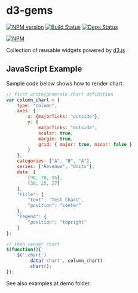 # d3-gems

[![NPM version](https://badge.fury.io/js/d3-gems.png)](http://badge.fury.io/js/d3-gems)
[![Build Status](https://drone.io/github.com/sergeyt/d3-gems/status.png)](https://drone.io/github.com/sergeyt/d3-gems/latest)
[![Deps Status](https://david-dm.org/sergeyt/d3-gems.png)](https://david-dm.org/sergeyt/d3-gems)

[![NPM](https://nodei.co/npm/d3-gems.png?downloads=true&stars=true)](https://nodei.co/npm/d3-gems/)

Collection of reusable widgets powered by [d3.js](http://d3js.org/)

## JavaScript Example

Sample code below shows how to render chart.

```javascript
// first write/generate chart definition
var column_chart = {
	type: "column",
	axes: {
		x: {majorTicks: "outside"},
		y: {
			majorTicks: "outside",
			scalar: true,
			margin: true,
			grid: { major: true, minor: false }
		}
	},
	categories: ["A", "B", "A"],
	series: ["Revenue", "Units"],
	data: [
		[90, 70, 95],
		[30, 25, 27]
	],
	"title": {
		"text": "Test Chart",
		"position": "center"
	},
	"legend": {
		"position": "topright"
	}
};

// then render chart
$(function(){
	$('.chart')
		.data('chart', column_chart)
		.chart();
});
```

See also examples at demo folder.
